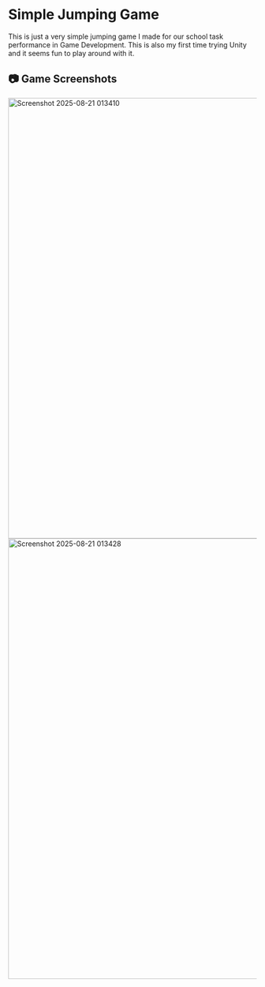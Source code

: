 # Simple Jumping Game

This is just a very simple jumping game I made for our school task performance in Game Development. This is also my first time trying Unity and it seems fun to play around with it.

## 📷 Game Screenshots

<img width="1594" height="892" alt="Screenshot 2025-08-21 013410" src="https://github.com/user-attachments/assets/814d0160-1d3d-4dfe-ba5b-7dd0f455c658" />

<img width="1597" height="892" alt="Screenshot 2025-08-21 013428" src="https://github.com/user-attachments/assets/96e7c4f1-73f0-4f26-bf73-882514b772e3" />
